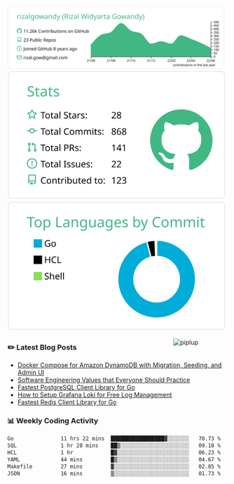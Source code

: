 ![profile-details](profile-summary-card-output/vue/0-profile-details.svg)
![stats](profile-summary-card-output/vue/3-stats.svg)
![most-commit-language](profile-summary-card-output/vue/2-most-commit-language.svg)

<img alt="piplup" align="right" width="125px" src="https://media.giphy.com/media/w6YCfXHS6QZjeHlVpI/giphy.gif">

### :pencil2: Latest Blog Posts
<!-- BLOG-POST-LIST:START -->
- [Docker Compose for Amazon DynamoDB with Migration, Seeding, and Admin UI](https://medium.com/geekculture/docker-compose-for-amazon-dynamodb-with-migration-seeding-and-admin-ui-db11a348cc6a?source=rss-5763b0f1aba6------2)
- [Software Engineering Values that Everyone Should Practice](https://levelup.gitconnected.com/software-engineering-values-that-everyone-should-practice-c980d00cd103?source=rss-5763b0f1aba6------2)
- [Fastest PostgreSQL Client Library for Go](https://levelup.gitconnected.com/fastest-postgresql-client-library-for-go-579fa97909fb?source=rss-5763b0f1aba6------2)
- [How to Setup Grafana Loki for Free Log Management](https://levelup.gitconnected.com/how-to-setup-grafana-loki-for-free-log-management-ceb60558503c?source=rss-5763b0f1aba6------2)
- [Fastest Redis Client Library for Go](https://levelup.gitconnected.com/fastest-redis-client-library-for-go-7993f618f5ab?source=rss-5763b0f1aba6------2)
<!-- BLOG-POST-LIST:END -->

### 📊 Weekly Coding Activity
<!--START_SECTION:waka-->

```text
Go               11 hrs 22 mins  █████████████████▓░░░░░░░   70.73 %
SQL              1 hr 28 mins    ██▒░░░░░░░░░░░░░░░░░░░░░░   09.18 %
HCL              1 hr            █▓░░░░░░░░░░░░░░░░░░░░░░░   06.23 %
YAML             44 mins         █▒░░░░░░░░░░░░░░░░░░░░░░░   04.67 %
Makefile         27 mins         ▓░░░░░░░░░░░░░░░░░░░░░░░░   02.85 %
JSON             16 mins         ▒░░░░░░░░░░░░░░░░░░░░░░░░   01.73 %
```

<!--END_SECTION:waka-->
